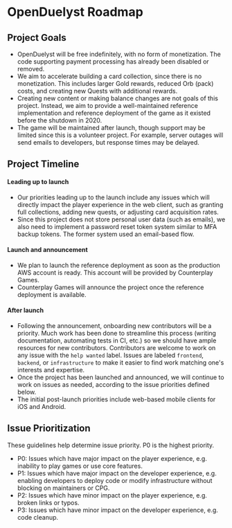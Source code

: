 # OpenDuelyst Roadmap

## Project Goals

- OpenDuelyst will be free indefinitely, with no form of monetization. The code
	supporting payment processing has already been disabled or removed.
- We aim to accelerate building a card collection, since there is no
	monetization. This includes larger Gold rewards, reduced Orb (pack) costs,
	and creating new Quests with additional rewards.
- Creating new content or making balance changes are not goals of this project.
	Instead, we aim to provide a well-maintained reference implementation and
	reference deployment of the game as it existed before the shutdown in 2020.
- The game will be maintained after launch, though support may be limited since
	this is a volunteer project. For example, server outages will send emails to
	developers, but response times may be delayed.

## Project Timeline

#### Leading up to launch

- Our priorities leading up to the launch include any issues which will
	directly impact the player experience in the web client, such as granting
	full collections, adding new quests, or adjusting card acquisition rates.
- Since this project does not store personal user data (such as emails), we
	also need to implement a password reset token system similar to MFA backup
	tokens. The former system used an email-based flow.

#### Launch and announcement

- We plan to launch the reference deployment as soon as the production AWS
	account is ready. This account will be provided by Counterplay Games.
- Counterplay Games will announce the project once the reference deployment is
	available.

#### After launch

- Following the announcement, onboarding new contributors will be a priority.
	Much work has been done to streamline this process (writing documentation,
	automating tests in CI, etc.) so we should have ample resources for new
	contributors. Contributors are welcome to work on any issue with the `help
	wanted` label. Issues are labeled `frontend`, `backend`, or `infrastructure`
	to make it easier to find work matching one's interests and expertise.
- Once the project has been launched and announced, we will continue to work on
	issues as needed, according to the issue priorities defined below.
- The initial post-launch priorities include web-based mobile clients for iOS
	and Android.

## Issue Prioritization

These guidelines help determine issue priority. P0 is the highest priority.

- P0: Issues which have major impact on the player experience, e.g. inability
	to play games or use core features.
- P1: Issues which have major impact on the developer experience, e.g. enabling
	developers to deploy code or modify infrastructure without blocking on
	maintainers or CPG.
- P2: Issues which have minor impact on the player experience, e.g. broken
	links or typos.
- P3: Issues which have minor impact on the developer experience, e.g. code
	cleanup.
